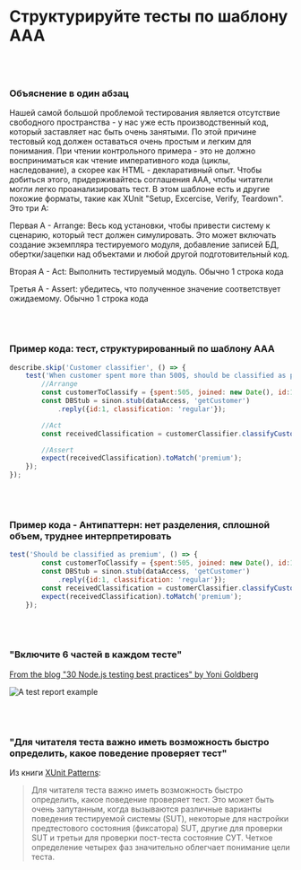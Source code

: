 # Структурируйте тесты по шаблону AAA

<br/><br/>

### Объяснение в один абзац
Нашей самой большой проблемой тестирования является отсутствие свободного пространства - у нас уже есть производственный код, который заставляет нас быть очень занятыми. По этой причине тестовый код должен оставаться очень простым и легким для понимания. При чтении контрольного примера - это не должно восприниматься как чтение императивного кода (циклы, наследование), а скорее как HTML - декларативный опыт. Чтобы добиться этого, придерживайтесь соглашения AAA, чтобы читатели могли легко проанализировать тест. В этом шаблоне есть и другие похожие форматы, такие как XUnit "Setup, Excercise, Verify, Teardown". Это три А:

Первая A - Arrange: Весь код установки, чтобы привести систему к сценарию, который тест должен симулировать. Это может включать создание экземпляра тестируемого модуля, добавление записей БД, обертки/зацепки над объектами и любой другой подготовительный код.

Вторая A - Act: Выполнить тестируемый модуль. Обычно 1 строка кода

Третья A - Assert: убедитесь, что полученное значение соответствует ожидаемому. Обычно 1 строка кода


<br/><br/>

### Пример кода: тест, структурированный по шаблону AAA
```javascript
describe.skip('Customer classifier', () => {
    test('When customer spent more than 500$, should be classified as premium', () => {
        //Arrange
        const customerToClassify = {spent:505, joined: new Date(), id:1}
        const DBStub = sinon.stub(dataAccess, 'getCustomer')
            .reply({id:1, classification: 'regular'});

        //Act
        const receivedClassification = customerClassifier.classifyCustomer(customerToClassify);

        //Assert
        expect(receivedClassification).toMatch('premium');
    });
});
```

<br/><br/>

### Пример кода - Антипаттерн: нет разделения, сплошной объем, труднее интерпретировать
```javascript
test('Should be classified as premium', () => {
        const customerToClassify = {spent:505, joined: new Date(), id:1}
        const DBStub = sinon.stub(dataAccess, 'getCustomer')
            .reply({id:1, classification: 'regular'});
        const receivedClassification = customerClassifier.classifyCustomer(customerToClassify);
        expect(receivedClassification).toMatch('premium');
    });
```

<br/><br/>

### "Включите 6 частей в каждом тесте"

 [From the blog "30 Node.js testing best practices" by Yoni Goldberg](https://medium.com/@me_37286/yoni-goldberg-javascript-nodejs-testing-best-practices-2b98924c9347)

 ![A test report example](./assets/images/6-parts-in-test.jpg)

<br/><br/>

### "Для читателя теста важно иметь возможность быстро определить, какое поведение проверяет тест"
Из книги [XUnit Patterns](http://xunitpatterns.com/Four%20Phase%20Test.html):

> Для читателя теста важно иметь возможность быстро определить, какое поведение проверяет тест. Это может быть очень запутанным, когда вызываются различные варианты поведения тестируемой системы (SUT), некоторые для настройки предтестового состояния (фиксатора) SUT, другие для проверки SUT и третьи для проверки пост-теста состояние СУТ. Четкое определение четырех фаз значительно облегчает понимание цели теста.
